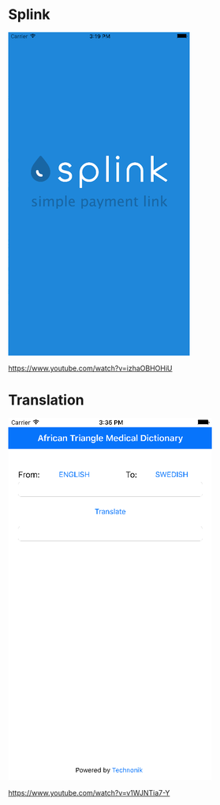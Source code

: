 # Splink
[![Alt text](https://raw.githubusercontent.com/petrovRV/my-projects/master/Splink.png)](https://www.youtube.com/watch?v=izhaOBHOHiU&feature=youtu.be)

https://www.youtube.com/watch?v=izhaOBHOHiU

# Translation
[![Alt text](https://raw.githubusercontent.com/petrovRV/my-projects/master/Translation.png)](https://www.youtube.com/watch?v=v1WJNTia7-Y&feature=youtu.be)

https://www.youtube.com/watch?v=v1WJNTia7-Y

